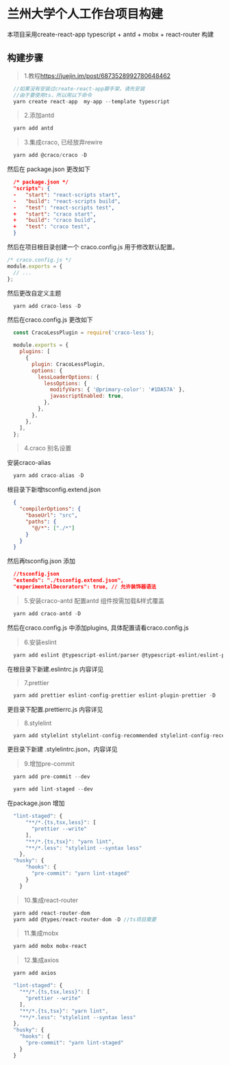 # 兰州大学个人工作台项目构建

本项目采用create-react-app typescript + antd + mobx + react-router 构建

## 构建步骤

> 1.教程<https://juejin.im/post/6873528992780648462>

```js
  //如果没有安装过create-react-app脚手架，请先安装
  //由于要使用ts，所以用以下命令
  yarn create react-app  my-app --template typescript
```

> 2.添加antd

```js
  yarn add antd
```

> 3.集成craco, 已经放弃rewire

```js
  yarn add @craco/craco -D
```

然后在 package.json 更改如下

```json
  /* package.json */
  "scripts": {
  -   "start": "react-scripts start",
  -   "build": "react-scripts build",
  -   "test": "react-scripts test",
  +   "start": "craco start",
  +   "build": "craco build",
  +   "test": "craco test",
  }
```

然后在项目根目录创建一个 craco.config.js 用于修改默认配置。

```js
/* craco.config.js */
module.exports = {
  // ...
};
```

然后更改自定义主题

```js
  yarn add craco-less -D
```

然后在craco.config.js 更改如下

```js
  const CracoLessPlugin = require('craco-less');

  module.exports = {
    plugins: [
      {
        plugin: CracoLessPlugin,
        options: {
          lessLoaderOptions: {
            lessOptions: {
              modifyVars: { '@primary-color': '#1DA57A' },
              javascriptEnabled: true,
            },
          },
        },
      },
    ],
  };
```

> 4.craco 别名设置

安装craco-alias

```js
  yarn add craco-alias -D
```

根目录下新增tsconfig.extend.json

```json
  {
    "compilerOptions": {
      "baseUrl": "src",
      "paths": {
        "@/*": ["./*"]
      }
    }
  }
```

然后再tsconfig.json 添加

```json
  //tsconfig.json
  "extends": "./tsconfig.extend.json",
  "experimentalDecorators": true, // 允许装饰器语法
```

> 5.安装craco-antd 配置antd 组件按需加载&样式覆盖

```js
  yarn add craco-antd -D
```

然后在craco.config.js 中添加plugins, 具体配置请看craco.config.js

> 6.安装eslint

```js
  yarn add eslint @typescript-eslint/parser @typescript-eslint/eslint-plugin eslint-config-airbnb eslint-import-resolver-typescript eslint-plugin-import eslint-plugin-jsx-a11y eslint-plugin-react eslint-plugin-react-hooks -D
```

在根目录下新建.eslintrc.js 内容详见

> 7.prettier

```js
  yarn add prettier eslint-config-prettier eslint-plugin-prettier -D
```

更目录下配置.prettierrc.js 内容详见

> 8.stylelint

```js
  yarn add stylelint stylelint-config-recommended stylelint-config-recess-order stylelint-config-standard -D
```

更目录下新建 .stylelintrc.json，内容详见

> 9.增加pre-commit

```js
  yarn add pre-commit --dev

  yarn add lint-staged --dev
```

在package.json 增加

```js
  "lint-staged": {
      "**/*.{ts,tsx,less}": [
        "prettier --write"
      ],
      "**/*.{ts,tsx}": "yarn lint",
      "**/*.less": "stylelint --syntax less"
    },
  "husky": {
      "hooks": {
        "pre-commit": "yarn lint-staged"
      }
    }
```

> 10.集成react-router

```js
  yarn add react-router-dom
  yarn add @types/react-router-dom -D //ts项目需要
```

> 11.集成mobx

```js
  yarn add mobx mobx-react
```

> 12.集成axios

```js
  yarn add axios
```

```js
  "lint-staged": {
    "**/*.{ts,tsx,less}": [
      "prettier --write"
    ],
    "**/*.{ts,tsx}": "yarn lint",
    "**/*.less": "stylelint --syntax less"
  },
  "husky": {
    "hooks": {
      "pre-commit": "yarn lint-staged"
    }
  }
```
